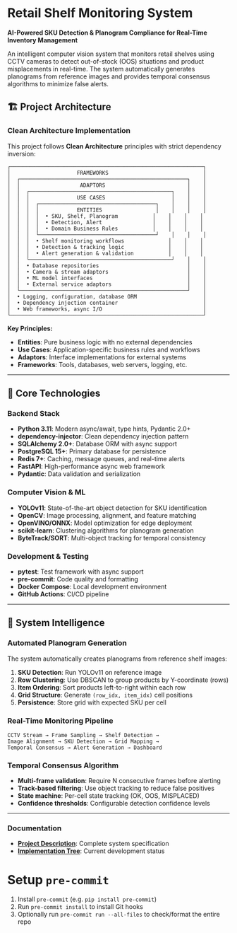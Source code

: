 # Retail Shelf Monitoring System

**AI-Powered SKU Detection & Planogram Compliance for Real-Time Inventory Management**

An intelligent computer vision system that monitors retail shelves using CCTV cameras to detect out-of-stock (OOS) situations and product misplacements in real-time. The system automatically generates planograms from reference images and provides temporal consensus algorithms to minimize false alerts.

## 🏗️ Project Architecture

### Clean Architecture Implementation
This project follows **Clean Architecture** principles with strict dependency inversion:

```
┌─────────────────────────────────────────────────────────────┐
│                     FRAMEWORKS                              │
│  ┌─────────────────────────────────────────────────────┐    │
│  │                   ADAPTORS                          │    │
│  │  ┌─────────────────────────────────────────────┐    │    │
│  │  │               USE CASES                     │    │    │
│  │  │  ┌─────────────────────────────────────┐    │    │    │
│  │  │  │            ENTITIES                 │    │    │    │
│  │  │  │  • SKU, Shelf, Planogram           │    │    │    │
│  │  │  │  • Detection, Alert                │    │    │    │
│  │  │  │  • Domain Business Rules           │    │    │    │
│  │  │  └─────────────────────────────────────┘    │    │    │
│  │  │  • Shelf monitoring workflows              │    │    │
│  │  │  • Detection & tracking logic              │    │    │
│  │  │  • Alert generation & validation           │    │    │
│  │  └─────────────────────────────────────────────┘    │    │
│  │  • Database repositories                            │    │
│  │  • Camera & stream adaptors                         │    │
│  │  • ML model interfaces                              │    │
│  │  • External service adaptors                        │    │
│  └─────────────────────────────────────────────────────┘    │
│  • Logging, configuration, database ORM                     │
│  • Dependency injection container                           │
│  • Web frameworks, async I/O                                │
└─────────────────────────────────────────────────────────────┘
```

**Key Principles:**
- **Entities**: Pure business logic with no external dependencies
- **Use Cases**: Application-specific business rules and workflows
- **Adaptors**: Interface implementations for external systems
- **Frameworks**: Tools, databases, web servers, logging, etc.

---

## 🔧 Core Technologies

### Backend Stack
- **Python 3.11**: Modern async/await, type hints, Pydantic 2.0+
- **dependency-injector**: Clean dependency injection pattern
- **SQLAlchemy 2.0+**: Database ORM with async support
- **PostgreSQL 15+**: Primary database for persistence
- **Redis 7+**: Caching, message queues, and real-time alerts
- **FastAPI**: High-performance async web framework
- **Pydantic**: Data validation and serialization

### Computer Vision & ML
- **YOLOv11**: State-of-the-art object detection for SKU identification
- **OpenCV**: Image processing, alignment, and feature matching
- **OpenVINO/ONNX**: Model optimization for edge deployment
- **scikit-learn**: Clustering algorithms for planogram generation
- **ByteTrack/SORT**: Multi-object tracking for temporal consistency

### Development & Testing
- **pytest**: Test framework with async support
- **pre-commit**: Code quality and formatting
- **Docker Compose**: Local development environment
- **GitHub Actions**: CI/CD pipeline

---

## 🧠 System Intelligence

### Automated Planogram Generation
The system automatically creates planograms from reference shelf images:

1. **SKU Detection**: Run YOLOv11 on reference image
2. **Row Clustering**: Use DBSCAN to group products by Y-coordinate (rows)
3. **Item Ordering**: Sort products left-to-right within each row
4. **Grid Structure**: Generate `(row_idx, item_idx)` cell positions
5. **Persistence**: Store grid with expected SKU per cell

### Real-Time Monitoring Pipeline
```
CCTV Stream → Frame Sampling → Shelf Detection →
Image Alignment → SKU Detection → Grid Mapping →
Temporal Consensus → Alert Generation → Dashboard
```

### Temporal Consensus Algorithm
- **Multi-frame validation**: Require N consecutive frames before alerting
- **Track-based filtering**: Use object tracking to reduce false positives
- **State machine**: Per-cell state tracking (OK, OOS, MISPLACED)
- **Confidence thresholds**: Configurable detection confidence levels

---

### Documentation
- **[Project Description](docs/project_description.md)**: Complete system specification
- **[Implementation Tree](docs/project_tree.md)**: Current development status


# Setup `pre-commit`

1. Install `pre-commit` (e.g. `pip install pre-commit`)
2. Run `pre-commit install` to install Git hooks
3. Optionally run `pre-commit run --all-files` to check/format the entire repo
